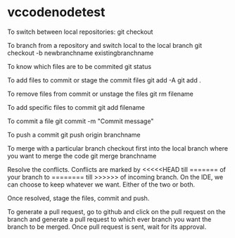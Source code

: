 # vccodenodetest

To switch between local repositories:
git checkout

To branch from a repository and switch local to the local branch
git checkout -b newbranchname existingbranchname

To know which files are to be commited
git status

To add files to commit or stage the commit files
git add -A
git add .

To remove files from commit or unstage the files
git rm filename

To add specific files to commit
git add filename

To commit a file
git commit -m "Commit message"

To push a commit
git push origin branchname

To merge with a particular branch
checkout first into the local branch where you want to merge the code
git merge branchname

Resolve the conflicts. Conflicts are marked by <<<<<HEAD till ======= of your branch to ======== till >>>>>> of incoming branch.
On the IDE, we can choose to keep whatever we want. Either of the two or both.

Once resolved, stage the files, commit and push.

To generate a pull request, go to github and click on the pull request on the branch and generate a pull request to which ever
branch you want the branch to be merged.
Once pull request is sent, wait for its approval.

